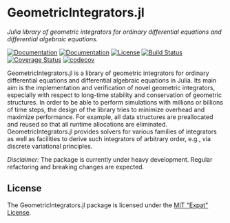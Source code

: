 
# GeometricIntegrators.jl

*Julia library of geometric integrators for ordinary differential equations and differential algebraic equations.*

[![Documentation](https://img.shields.io/badge/docs-stable-blue.svg)](https://ddmgni.github.io/GeometricIntegrators.jl/stable/)
[![Documentation](https://img.shields.io/badge/docs-latest-blue.svg)](https://ddmgni.github.io/GeometricIntegrators.jl/latest/)
[![License](https://img.shields.io/badge/license-MIT%20License-blue.svg)](LICENSE.md)
[![Build Status](https://travis-ci.org/DDMGNI/GeometricIntegrators.jl.svg?branch=master)](https://travis-ci.org/DDMGNI/GeometricIntegrators.jl)
[![Coverage Status](https://coveralls.io/repos/github/DDMGNI/GeometricIntegrators.jl/badge.svg)](https://coveralls.io/github/DDMGNI/GeometricIntegrators.jl)
[![codecov](https://codecov.io/gh/DDMGNI/GeometricIntegrators.jl/branch/master/graph/badge.svg)](https://codecov.io/gh/DDMGNI/GeometricIntegrators.jl)

GeometricIntegrators.jl is a library of geometric integrators for ordinary differential equations and differential algebraic equations in Julia. Its main aim is the implementation and verification of novel geometric integrators, especially with respect to long-time stability and conservation of geometric structures. In order to be able to perform simulations with millions or billions of time steps, the design of the library tries to minimize overhead and maximize performance. For example, all data structures are preallocated and reused so that all runtime allocations are eliminated. GeometricIntegrators.jl provides solvers for various families of integrators as well as facilities to derive such integrators of arbitrary order, e.g., via discrete variational principles.  

*Disclaimer:* The package is currently under heavy development. Regular refactoring and breaking changes are expected.


## License

The GeometricIntegrators.jl package is licensed under the [MIT "Expat" License](LICENSE.md).
